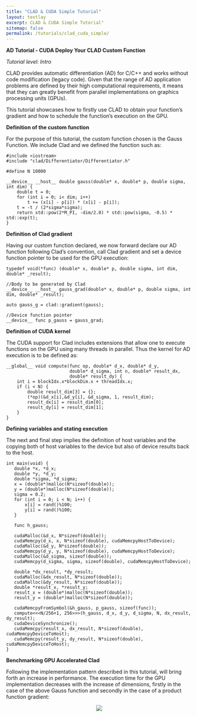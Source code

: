 ```yaml
---
title: "CLAD & CUDA Simple Tutorial"
layout: textlay
excerpt: CLAD & CUDA Simple Tutorial"
sitemap: false
permalink: /tutorials/clad_cuda_simple/
---
```


**AD Tutorial - CUDA Deploy Your CLAD Custom Function**

*Tutorial level: Intro*

CLAD provides automatic differentiation (AD) for C/C++ and works without code 
modification (legacy code). Given that the range of AD application problems are 
defined by their high computational requirements, it means that they can greatly 
benefit from parallel implementations on graphics processing units (GPUs).

This tutorial showcases how to firstly use CLAD to obtain your function’s 
gradient and how to schedule the function’s execution on the GPU. 

**Definition of the custom function**

For the purpose of this tutorial, the custom function chosen is the Gauss 
Function. We include Clad and we defined the function such as: 


```
#include <iostream>
#include "clad/Differentiator/Differentiator.h"

#define N 10000

__device__ __host__ double gauss(double* x, double* p, double sigma, int dim) {
    double t = 0;
    for (int i = 0; i< dim; i++)
        t += (x[i] - p[i]) * (x[i] - p[i]);
    t = -t / (2*sigma*sigma);
    return std::pow(2*M_PI, -dim/2.0) * std::pow(sigma, -0.5) * std::exp(t);
}
```


**Definition of Clad gradient**

Having our custom function declared, we now forward declare our AD function 
following Clad’s convention, call Clad gradient and set a device function 
pointer to be used for the GPU execution:


```
typedef void(*func) (double* x, double* p, double sigma, int dim, double* _result);

//Body to be generated by Clad
__device__ __host__ gauss_grad(double* x, double* p, double sigma, int dim, double* _result); 

auto gauss_g = clad::gradient(gauss);

//Device function pointer
__device__ func p_gauss = gauss_grad;
```


**Definition of CUDA kernel**

The CUDA support for Clad includes extensions that allow one to execute functions 
on the GPU using many threads in parallel. Thus the kernel for AD execution is to 
be defined as: 


```
__global__ void compute(func op, double* d_x, double* d_y,
                        double* d_sigma, int n, double* result_dx, 
                        double* result_dy) {
    int i = blockIdx.x*blockDim.x + threadIdx.x;
    if (i < N) {
        double result_dim[3] = {};
        (*op)(&d_x[i],&d_y[i], &d_sigma, 1, result_dim);
        result_dx[i] = result_dim[0];
        result_dy[i] = result_dim[1];
    }
}
```


**Defining variables and stating execution**

The next and final step implies the definition of host variables and the copying 
both of host variables to the device but also of device results back to the host. 


```
int main(void) {
   double *x, *d_x;
   double *y, *d_y;
   double *sigma, *d_sigma;
   x = (double*)malloc(N*sizeof(double));
   y = (double*)malloc(N*sizeof(double));
   sigma = 0.2;
   for (int i = 0; i < N; i++) {
       x[i] = rand()%100;
       y[i] = rand()%100;
   }

   func h_gauss;

   cudaMalloc(&d_x, N*sizeof(double));
   cudaMemcpy(d_x, x, N*sizeof(double), cudaMemcpyHostToDevice);
   cudaMalloc(&d_y, N*sizeof(double));
   cudaMemcpy(d_y, y, N*sizeof(double), cudaMemcpyHostToDevice);
   cudaMalloc(&d_sigma, sizeof(double));
   cudaMemcpy(d_sigma, sigma, sizeof(double), cudaMemcpyHostToDevice);

   double *dx_result, *dy_result;
   cudaMalloc(&dx_result, N*sizeof(double));
   cudaMalloc(&dy_result, N*sizeof(double));
   double *result_x, *result_y;
   result_x = (double*)malloc(N*sizeof(double));
   result_y = (double*)malloc(N*sizeof(double));

   cudaMemcpyFromSymbol(&h_gauss, p_gauss, sizeof(func));
   compute<<<N/256+1, 256>>>(h_gauss, d_x, d_y, d_sigma, N, dx_result, dy_result);
   cudaDeviceSynchronize();
   cudaMemcpy(result_x, dx_result, N*sizeof(double), cudaMemcpyDeviceToHost);
   cudaMemcpy(result_y, dy_result, N*sizeof(double), cudaMemcpyDeviceToHost);
}
```

**Benchmarking GPU Accelerated Clad**

Following the implementation pattern described in this tutorial, will bring 
forth an increase in performance. The execution time for the GPU implementation 
decreases with the increase of dimensions, firstly in the case of the above 
Gauss function and secondly in the case of a product function gradient: 

<div align=center style="max-width:1095px; margin:0 auto;">
  <img src="{{ site.url }}{{ site.baseurl }}/images/tutorials/clad_cuda_simple/clad_cuda_simple1.png" 
  style="max-width:90%;"><br/>
 <p align="center">
  </p>
</div>